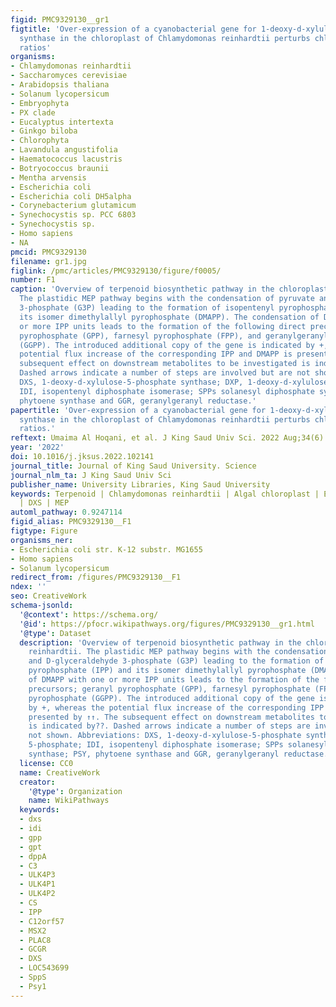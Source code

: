 ```yaml
---
figid: PMC9329130__gr1
figtitle: 'Over-expression of a cyanobacterial gene for 1-deoxy-d-xylulose-5-phosphate
  synthase in the chloroplast of Chlamydomonas reinhardtii perturbs chlorophyll: carotenoid
  ratios'
organisms:
- Chlamydomonas reinhardtii
- Saccharomyces cerevisiae
- Arabidopsis thaliana
- Solanum lycopersicum
- Embryophyta
- PX clade
- Eucalyptus intertexta
- Ginkgo biloba
- Chlorophyta
- Lavandula angustifolia
- Haematococcus lacustris
- Botryococcus braunii
- Mentha arvensis
- Escherichia coli
- Escherichia coli DH5alpha
- Corynebacterium glutamicum
- Synechocystis sp. PCC 6803
- Synechocystis sp.
- Homo sapiens
- NA
pmcid: PMC9329130
filename: gr1.jpg
figlink: /pmc/articles/PMC9329130/figure/f0005/
number: F1
caption: 'Overview of terpenoid biosynthetic pathway in the chloroplast of C. reinhardtii.
  The plastidic MEP pathway begins with the condensation of pyruvate and D-glyceraldehyde
  3-phosphate (G3P) leading to the formation of isopentenyl pyrophosphate (IPP) and
  its isomer dimethylallyl pyrophosphate (DMAPP). The condensation of DMAPP with one
  or more IPP units leads to the formation of the following direct precursors; geranyl
  pyrophosphate (GPP), farnesyl pyrophosphate (FPP), and geranylgeranyl pyrophosphate
  (GGPP). The introduced additional copy of the gene is indicated by +, whereas the
  potential flux increase of the corresponding IPP and DMAPP is presented by ↑↑. The
  subsequent effect on downstream metabolites to be investigated is indicated by??.
  Dashed arrows indicate a number of steps are involved but are not shown. Abbreviations:
  DXS, 1-deoxy-d-xylulose-5-phosphate synthase; DXP, 1-deoxy-d-xylulose 5-phosphate;
  IDI, isopentenyl diphosphate isomerase; SPPs solanesyl diphosphate synthase; PSY,
  phytoene synthase and GGR, geranylgeranyl reductase.'
papertitle: 'Over-expression of a cyanobacterial gene for 1-deoxy-d-xylulose-5-phosphate
  synthase in the chloroplast of Chlamydomonas reinhardtii perturbs chlorophyll: carotenoid
  ratios.'
reftext: Umaima Al Hoqani, et al. J King Saud Univ Sci. 2022 Aug;34(6):None-None.
year: '2022'
doi: 10.1016/j.jksus.2022.102141
journal_title: Journal of King Saud University. Science
journal_nlm_ta: J King Saud Univ Sci
publisher_name: University Libraries, King Saud University
keywords: Terpenoid | Chlamydomonas reinhardtii | Algal chloroplast | Engineering
  | DXS | MEP
automl_pathway: 0.9247114
figid_alias: PMC9329130__F1
figtype: Figure
organisms_ner:
- Escherichia coli str. K-12 substr. MG1655
- Homo sapiens
- Solanum lycopersicum
redirect_from: /figures/PMC9329130__F1
ndex: ''
seo: CreativeWork
schema-jsonld:
  '@context': https://schema.org/
  '@id': https://pfocr.wikipathways.org/figures/PMC9329130__gr1.html
  '@type': Dataset
  description: 'Overview of terpenoid biosynthetic pathway in the chloroplast of C.
    reinhardtii. The plastidic MEP pathway begins with the condensation of pyruvate
    and D-glyceraldehyde 3-phosphate (G3P) leading to the formation of isopentenyl
    pyrophosphate (IPP) and its isomer dimethylallyl pyrophosphate (DMAPP). The condensation
    of DMAPP with one or more IPP units leads to the formation of the following direct
    precursors; geranyl pyrophosphate (GPP), farnesyl pyrophosphate (FPP), and geranylgeranyl
    pyrophosphate (GGPP). The introduced additional copy of the gene is indicated
    by +, whereas the potential flux increase of the corresponding IPP and DMAPP is
    presented by ↑↑. The subsequent effect on downstream metabolites to be investigated
    is indicated by??. Dashed arrows indicate a number of steps are involved but are
    not shown. Abbreviations: DXS, 1-deoxy-d-xylulose-5-phosphate synthase; DXP, 1-deoxy-d-xylulose
    5-phosphate; IDI, isopentenyl diphosphate isomerase; SPPs solanesyl diphosphate
    synthase; PSY, phytoene synthase and GGR, geranylgeranyl reductase.'
  license: CC0
  name: CreativeWork
  creator:
    '@type': Organization
    name: WikiPathways
  keywords:
  - dxs
  - idi
  - gpp
  - gpt
  - dppA
  - C3
  - ULK4P3
  - ULK4P1
  - ULK4P2
  - CS
  - IPP
  - C12orf57
  - MSX2
  - PLAC8
  - GCGR
  - DXS
  - LOC543699
  - SppS
  - Psy1
---
```

